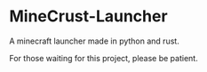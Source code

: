 # MineCrust-Launcher
A minecraft launcher made in python and rust.

For those waiting for this project, please be patient. 
